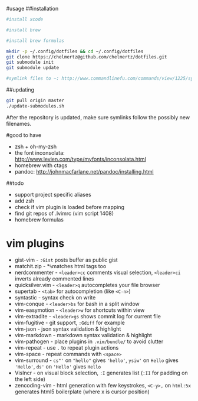 #usage
##installation
```bash
#install xcode

#install brew

#install brew formulas

mkdir -p ~/.config/dotfiles && cd ~/.config/dotfiles
git clone https://chelmertz@github.com/chelmertz/dotfiles.git
git submodule init
git submodule update

#symlink files to ~: http://www.commandlinefu.com/commands/view/1225/symlink-all-files-from-a-base-directory-to-a-target-directory
```

##updating
```bash
git pull origin master
./update-submodules.sh
```

After the repository is updated, make sure symlinks follow the possibly new filenames.

#good to have
 - zsh + oh-my-zsh
 - the font inconsolata: http://www.levien.com/type/myfonts/inconsolata.html
 - homebrew with ctags
 - pandoc: http://johnmacfarlane.net/pandoc/installing.html

##todo
 - support project specific aliases
 - add zsh
 - check if vim plugin is loaded before mapping
 - find git repos of .lvimrc (vim script 1408)
 - homebrew formulas

# vim plugins
- gist-vim - `:Gist` posts buffer as public gist
- matchit.zip - *`%`matches html tags too
- nerdcommenter - `<leader>cc` comments visual selection, `<leader>ci` inverts already commented lines
- quicksilver.vim - `<leader>q` autocompletes your file browser
- supertab - `<tab>` for autocompletion (like `<C-n>`)
- syntastic - syntax check on write
- vim-conque - `<leader>bs` for bash in a split window
- vim-easymotion - `<leader>w` for shortcuts within view
- vim-extradite - `<leader>gs` shows commit log for current file
- vim-fugitive - git support, `:Gdiff` for example
- vim-json - json syntax validation & highlight
- vim-markdown - markdown syntax validation & highlight
- vim-pathogen - place plugins in `.vim/bundle/` to avoid clutter
- vim-repeat - use `.` to repeat plugin actions
- vim-space - repeat commands with `<space>`
- vim-surround - `cs"'` on `"hello"` gives `'hello'`, `ysiw'` on `Hello` gives `'Hello'`, `ds'` on `'Hello'` gives `Hello`
- VisIncr - on visual block selection, `:I` generates list (`:II` for padding on the left side)
- zencoding-vim - html generation with few keystrokes, `<C-y>,` on `html:5x` generates html5 boilerplate (where x is cursor position)

